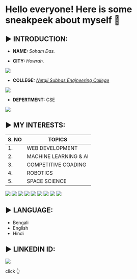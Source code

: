 # Hello everyone! Here is some sneakpeek about myself 🙂

## ▶️ INTRODUCTION:

- **NAME:** *Soham Das.*

- **CITY:** *Howrah.*

<img src="https://img.icons8.com/bubbles/100/000000/kolkata.png"/>

- **COLLEGE:** *[Netaji Subhas Engineering College](https://www.nsec.ac.in/thankyou.php)*

<img src="https://img.icons8.com/ios-glyphs/90/000000/student-center.png"/>

- **DEPERTMENT:** CSE  
<img src="https://img.icons8.com/office/30/000000/computer.png"/>

## ▶️ MY INTERESTS:

 |S. NO| TOPICS|
 |---|---|
 |1.|WEB DEVELOPMENT|
 |2.|MACHINE LEARNING & AI|
 |3.|COMPETITIVE COADING|
 |4.|ROBOTICS|
 |5.|SPACE SCIENCE|

 <img src="https://img.icons8.com/ios-filled/50/000000/source-code.png"> <img src="https://img.icons8.com/color/48/000000/html-5--v1.png"/> <img src="https://img.icons8.com/color/48/000000/css3.png"/> 
 <img src="https://img.icons8.com/color/48/000000/javascript--v2.png"/> <img src="https://img.icons8.com/nolan/64/react-native.png"/> <img src="https://img.icons8.com/color/48/000000/c-plus-plus-logo.png"/>
 <img src="https://img.icons8.com/color/48/000000/python--v2.png"/> <img src="https://img.icons8.com/color/48/000000/robot.png"/> <img src="https://img.icons8.com/external-wanicon-flat-wanicon/64/000000/external-space-shuttle-space-wanicon-flat-wanicon.png"/>


 ## ▶️ LANGUAGE:

 - Bengali
 - English
 - Hindi
 
  ## ▶️ LINKEDIN ID:
  
  [<img src="https://img.icons8.com/color/48/000000/linkedin.png"/>](https://www.linkedin.com/in/soham-das-15ab07174/)
  
  click 👆
